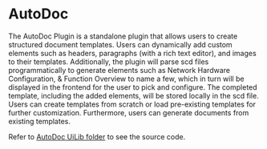 # AutoDoc

The AutoDoc Plugin is a standalone plugin that allows users to create structured document templates. Users can dynamically add custom elements such as headers, paragraphs (with a rich text editor), and images to their templates. Additionally, the plugin will parse scd files programmatically to generate elements such as Network Hardware Configuration, & Function Overview to name a few, which in turn will be displayed in the frontend for the user to pick and configure. The completed template, including the added elements, will be stored locally in the scd file. Users can create templates from scratch or load pre-existing templates for further customization. Furthermore, users can generate documents from existing templates.

Refer to [AutoDoc UiLib folder](../../uilib/src/lib/plugins/auto-doc/) to see the source code.